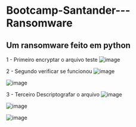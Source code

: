 # Bootcamp-Santander---Ransomware
Um ransomware feito em python
------------------------------------
1 - Primeiro encryptar o arquivo teste
![image](https://github.com/Rafael-LynX/Bootcamp-Santander---Ransomware/assets/109623407/128951d2-fb38-47a5-b781-adb9eab05ab8)

2 - Segundo verificar se funcionou
![image](https://github.com/Rafael-LynX/Bootcamp-Santander---Ransomware/assets/109623407/f3b46117-47eb-4c91-8928-886949f18e20)

![image](https://github.com/Rafael-LynX/Bootcamp-Santander---Ransomware/assets/109623407/c5f887b7-691f-48a8-933a-cd8b56893cec)

3 - Terceiro Descriptografar o arquivo
![image](https://github.com/Rafael-LynX/Bootcamp-Santander---Ransomware/assets/109623407/a15c7389-86e5-4ab5-879b-6d7e9c685fef)

![image](https://github.com/Rafael-LynX/Bootcamp-Santander---Ransomware/assets/109623407/e8dbdf75-292f-439a-aede-5c24d90dc347)

![image](https://github.com/Rafael-LynX/Bootcamp-Santander---Ransomware/assets/109623407/f4048cf3-f710-4944-a038-0fe94ab040a4)
